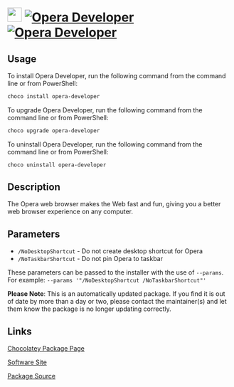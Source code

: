 ﻿# <img src="https://cdn.jsdelivr.net/gh/mkevenaar/chocolatey-packages@2d6548eb36c1599d8d5da98c79e1772f75d081e6/icons/opera-developer.png" width="32" height="32"/> [![Opera Developer](https://img.shields.io/chocolatey/v/opera-developer.svg?label=Opera+Developer)](https://chocolatey.org/packages/opera-developer) [![Opera Developer](https://img.shields.io/chocolatey/dt/opera-developer.svg)](https://chocolatey.org/packages/opera-developer)

## Usage

To install Opera Developer, run the following command from the command line or from PowerShell:

```powershell
choco install opera-developer
```

To upgrade Opera Developer, run the following command from the command line or from PowerShell:

```powershell
choco upgrade opera-developer
```

To uninstall Opera Developer, run the following command from the command line or from PowerShell:

```powershell
choco uninstall opera-developer
```

## Description

The Opera web browser makes the Web fast and fun, giving you a better web browser experience on any computer.

## Parameters

- `/NoDesktopShortcut` - Do not create desktop shortcut for Opera
- `/NoTaskbarShortcut` - Do not pin Opera to taskbar

These parameters can be passed to the installer with the use of `--params`.
For example: `--params '"/NoDesktopShortcut /NoTaskbarShortcut"'`

**Please Note**: This is an automatically updated package. If you find it is
out of date by more than a day or two, please contact the maintainer(s) and
let them know the package is no longer updating correctly.


## Links

[Chocolatey Package Page](https://chocolatey.org/packages/opera-developer)

[Software Site](http://www.opera.com/computer/beta)

[Package Source](https://github.com/mkevenaar/chocolatey-packages/tree/master/automatic/opera-developer)

